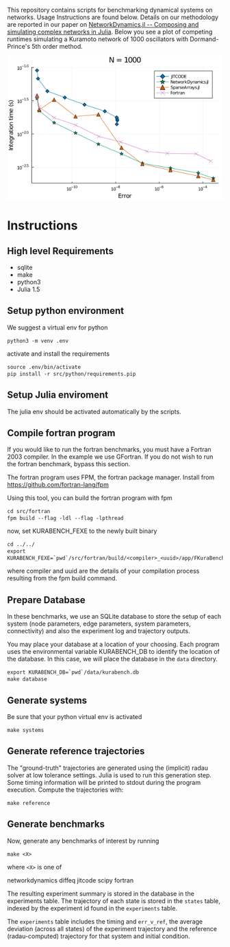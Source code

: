This repository contains scripts for benchmarking dynamical systems on networks. Usage Instructions are found below. Details on our methodology are reported in our paper on [NetworkDynamics.jl -- Composing and simulating complex networks in Julia](https://arxiv.org/abs/2012.12696). Below you see a plot of competing runtimes simulating a Kuramoto network of 1000 oscillators with Dormand-Prince's 5th order method.

![Work precision diagram of a network with 1000 Kuramoto oscillators.](https://github.com/PIK-ICoN/NetworkDynamicsBenchmarks/blob/main/utils/plotting/WPD1000.png?raw=true)


# Instructions

## High level Requirements

 - sqlite
 - make
 - python3
 - Julia 1.5

## Setup python environment
We suggest a virtual env for python

```
python3 -m venv .env
```

activate and install the requirements

```
source .env/bin/activate
pip install -r src/python/requirements.pip
```

## Setup Julia enviroment

The julia env should be activated automatically by the scripts.

## Compile fortran program

If you would like to run the fortran benchmarks, you must have a Fortran
2003 compiler. In the example we use GFortran. If you do not wish to run
the fortran benchmark, bypass this section.

The fortran program uses FPM, the fortran package manager. Install from
https://github.com/fortran-lang/fpm

Using this tool, you can build the fortran program with fpm

```
cd src/fortran
fpm build --flag -ldl --flag -lpthread
```

now, set KURABENCH_FEXE to the newly built binary

```
cd ../../
export
KURABENCH_FEXE=`pwd`/src/fortran/build/<compiler>_<uuid>/app/FKuraBenchmark
```

where compiler and uuid are the details of your compilation process
resulting from the fpm build command.

## Prepare Database

In these benchmarks, we use an SQLite database to store the setup of
each system (node parameters, edge parameters, system parameters,
connectivity) and also the experiment log and trajectory outputs.

You may place your database at a location of your choosing. Each program
uses the environmental variable KURABENCH_DB to identify the location of
the database. In this case, we will place the database in the `data`
directory.

```
export KURABENCH_DB=`pwd`/data/kurabench.db
make database
```

## Generate systems

Be sure that your python virtual env is activated

```
make systems
```

## Generate reference trajectories

The "ground-truth" trajectories are generated using the (implicit) radau
solver at low tolerance settings. Julia is used to run this generation
step. Some timing information will be printed to stdout during the
program execution. Compute the trajectories with:

```
make reference
```

## Generate benchmarks

Now, generate any benchmarks of interest by running

```
make <X>
```

where `<X>` is one of

   networkdynamics
   diffeq
   jitcode
   scipy
   fortran

The resulting experiment summary is stored in the database in the
experiments table. The trajectory of each state is stored in the
`states` table, indexed by the experiment id found in the `experiments`
table.

The `experiments` table includes the timing and `err_v_ref`, the average
deviation (across all states) of the experiment trajectory and the
reference (radau-computed) trajectory for that system and initial
condition.
